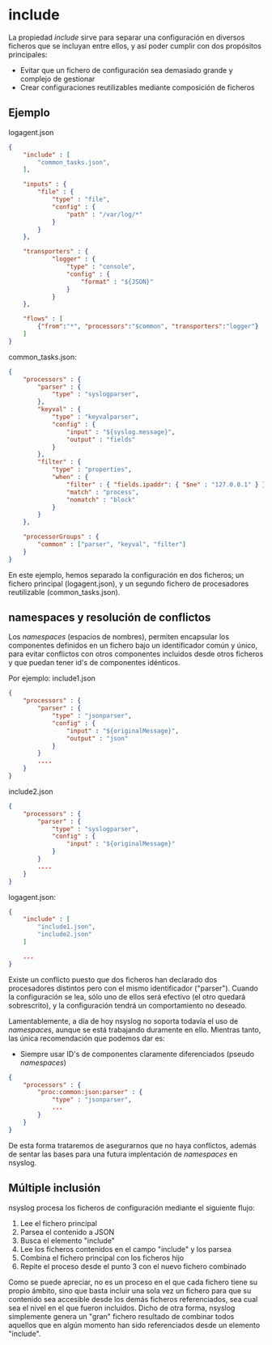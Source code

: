 # include

La propiedad *include* sirve para separar una configuración en diversos ficheros que se incluyan entre ellos, y así poder cumplir con dos propósitos principales:
* Evitar que un fichero de configuración sea demasiado grande y complejo de gestionar
* Crear configuraciones reutilizables mediante composición de ficheros

## Ejemplo

logagent.json
```json
{
	"include" : [
		"common_tasks.json",
	],

	"inputs" : {
		"file" : {
			"type" : "file",
			"config" : {
				"path" : "/var/log/*"
			}
		}		
	},

	"transporters" : {
			"logger" : {
				"type" : "console",
				"config" : {
					"format" : "${JSON}"
				}
			}
	},

	"flows" : [
		{"from":"*", "processors":"$common", "transporters":"logger"}
	]
}
```

common_tasks.json:
```json
{
	"processors" : {
		"parser" : {
			"type" : "syslogparser",
		},
		"keyval" : {
			"type" : "keyvalparser",
			"config" : {
				"input" : "${syslog.message}",
				"output" : "fields"
			}
		},
		"filter" : {
			"type" : "properties",
			"when" : {
				"filter" : { "fields.ipaddr": { "$ne" : "127.0.0.1" } },
				"match" : "process",
				"nomatch" : "block"
			}
		}
	},

	"processorGroups" : {
		"common" : ["parser", "keyval", "filter"]
	}
}
```

En este ejemplo, hemos separado la configuración en dos ficheros; un fichero principal (logagent.json), y un segundo fichero de procesadores reutilizable (common_tasks.json).

## namespaces y resolución de conflictos
Los *namespaces* (espacios de nombres), permiten encapsular los componentes definidos en un fichero bajo un identificador común y único, para evitar conflictos con otros componentes incluidos desde otros ficheros y que puedan tener id's de componentes idénticos.

Por ejemplo:
include1.json
```json
{
	"processors" : {
		"parser" : {
			"type" : "jsonparser",
			"config" : {
				"input" : "${originalMessage}",
				"output" : "json"
			}
		}
		....
	}
}
```
include2.json
```json
{
	"processors" : {
		"parser" : {
			"type" : "syslogparser",
			"config" : {
				"input" : "${originalMessage}"
			}
		}
		....
	}
}
```

logagent.json:
```json
{
	"include" : [
		"include1.json",
		"include2.json"
	]

	...
}
```

Existe un conflicto puesto que dos ficheros han declarado dos procesadores distintos pero con el mismo identificador ("parser"). Cuando la configuración se lea, sólo uno de ellos será efectivo (el otro quedará sobrescrito), y la configuración tendrá un comportamiento no deseado.

Lamentablemente, a día de hoy nsyslog no soporta todavía el uso de *namespaces*, aunque se está trabajando duramente en ello. Mientras tanto, las única recomendación que podemos dar es:

* Siempre usar ID's de componentes claramente diferenciados (pseudo *namespaces*)

```json
{
	"processors" : {
		"proc:common:json:parser" : {
			"type" : "jsonparser",
			...
		}
	}
}
```

De esta forma trataremos de asegurarnos que no haya conflictos, además de sentar las bases para una futura implentación de *namespaces* en nsyslog.

## Múltiple inclusión
nsyslog procesa los ficheros de configuración mediante el siguiente flujo:
1. Lee el fichero principal
2. Parsea el contenido a JSON
3. Busca el elemento "include"
4. Lee los ficheros contenidos en el campo "include" y los parsea
5. Combina el fichero principal con los ficheros hijo
6. Repite el proceso desde el punto 3 con el nuevo fichero combinado

Como se puede apreciar, no es un proceso en el que cada fichero tiene su propio ámbito, sino que basta incluir una sola vez un fichero para que su contenido sea accesible desde los demás ficheros referenciados, sea cual sea el nivel en el que fueron incluidos. Dicho de otra forma, nsyslog simplemente genera un "gran" fichero resultado de combinar todos aquellos que en algún momento han sido referenciados desde un elemento "include".

